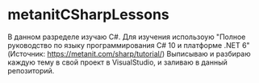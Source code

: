 # metanitCSharpLessons
В данном разределе изучаю C#. Для изучения использоую "Полное руководство по языку программирования С# 10 и платформе .NET 6" (Источник: https://metanit.com/sharp/tutorial/) Выписываю и разбираю каждую тему в свой проект в VisualStudio, и заливаю в данный репозиторий.
